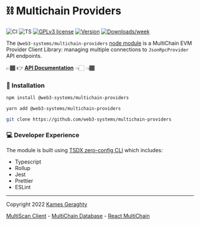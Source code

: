 # ⛓️ Multichain Providers

![CI](https://github.com/web3-systems/multichain-providers/actions/workflows/main.yml/badge.svg)
![TS](https://badgen.net/badge/-/TypeScript?icon=typescript&label&labelColor=blue&color=555555)
[![GPLv3 license](https://img.shields.io/badge/License-MIT-blue.svg)](http://perso.crans.org/besson/LICENSE.html)
[![Version](https://img.shields.io/npm/v/@web3-systems/multichain-providers.svg)](https://npmjs.org/package/@web3-systems/multichain-providers)
[![Downloads/week](https://img.shields.io/npm/dw/@web3-systems/multichain-providers.svg)](https://npmjs.org/package/@web3-systems/multichain-providers)

The `@web3-systems/multichain-providers` [node module](https://www.npmjs.com/package/@web3-systems/multichain-providers) is a MultiChain EVM Provider Client Library: managing multiple connections to `JsonRpcProvider` API endpoints.

👉🏾 👉 [**API Documentation**](https://web3-systems.github.io/multichain-providers) 👈🏻 👈🏾

### 💾 Installation

```sh
npm install @web3-systems/multichain-providers
```

```sh
yarn add @web3-systems/multichain-providers
```

```sh
git clone https://github.com/web3-systems/multichain-providers
```

### 💻 Developer Experience

The module is built using [TSDX zero-config CLI](https://tsdx.io/) which includes:

- Typescript
- Rollup
- Jest
- Prettier
- ESLint

<hr />

Copyright 2022 [Kames Geraghty](https://web3-systems.io)

[MultiScan Client](https://github.com/web3-systems/multiscan-client) - [MultiChain Database](https://github.com/web3-systems/multichain-database) - [React MultiChain](https://github.com/web3-systems/react-multichain)